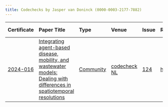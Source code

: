 ```yaml
---
title: Codechecks by Jasper van Doninck (0000-0003-2177-7882)
---
```



|Certificate |Paper Title                                                                                                              |Type      |Venue        |Issue |Report                                |Check date |
|:-------|:---------------------------------------------|:------------------|:------------------|:---|:--------------------------|:------------------|
|[2024-016](https://codecheck.org.uk/register/certs/2024-016/)|[Integrating agent-based disease, mobility, and wastewater models: Dealing with differences in spatiotemporal resolutions](https://doi.org/10.5281/zenodo.13734819)|[Community](https://codecheck.org.uk/register/venues/communities)|[codecheck NL](https://codecheck.org.uk/register/venues/communities/codecheck_nl)|[124](https://github.com/codecheckers/register/issues/124)|https://doi.org/10.17605/OSF.IO/6NGYC |2024-09-26 |
